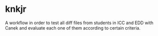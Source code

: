 # knkjr
A workflow in order to test all diff files from students in ICC and EDD with Canek and evaluate each one of them according to certain criteria. 
